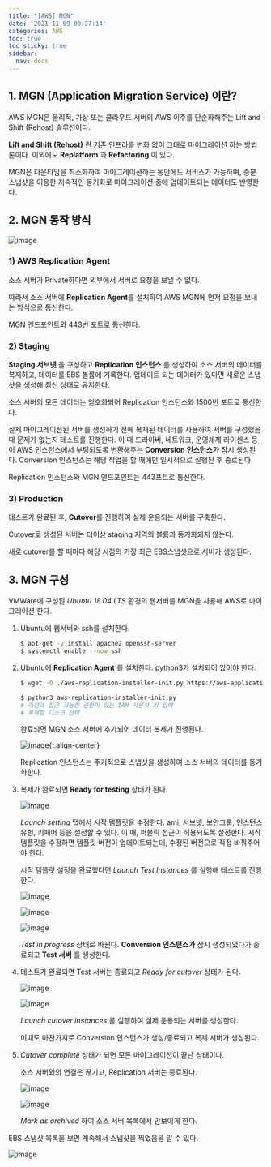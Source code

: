 ```yaml
---
title: "[AWS] MGN"
date: '2021-11-09 00:37:14'
categories: AWS
toc: true
toc_sticky: true
sidebar:
  nav: docs
---
```

## 1. MGN (Application Migration Service) 이란?

AWS MGN은 물리적, 가상 또는 클라우드 서버의 AWS 이주를 단순화해주는 Lift and Shift (Rehost) 솔루션이다.

**Lift and Shift (Rehost)** 란 기존 인프라를 변화 없이 그대로 마이그레이션 하는 방법론이다. 이외에도 **Replatform** 과 **Refactoring** 이 있다.

MGN은 다운타임을 최소화하여 마이그레이션하는 동안에도 서비스가 가능하며, 증분 스냅샷을 이용한 지속적인 동기화로 마이그레이션 중에 업데이트되는 데이터도 반영한다.



## 2. MGN 동작 방식

![image](https://user-images.githubusercontent.com/60495897/156314305-1487da83-7898-4d01-a5da-1be5a7b1389b.png)

### 1) AWS Replication Agent

소스 서버가 Private하다면 외부에서 서버로 요청을 보낼 수 없다. 

따라서 소스 서버에 **Replication Agent**를 설치하여 AWS MGN에 먼저 요청을 보내는 방식으로 통신한다.

MGN 엔드포인트와 443번 포트로 통신한다.



### 2) Staging

**Staging 서브넷** 을 구성하고 **Replication 인스턴스** 를 생성하여 소스 서버의 데이터를 복제하고, 데이터를 EBS 볼륨에 기록한다. 업데이트 되는 데이터가 있다면 새로운 스냅샷을 생성해 최신 상태로 유지한다. 

소스 서버의 모든 데이터는 암호화되어 Replication 인스턴스와 1500번 포트로 통신한다.

실제 마이그레이션된 서버를 생성하기 전에 복제된 데이터를 사용하여 서버를 구성했을 때 문제가 없는지 테스트를 진행한다. 이 때 드라이버, 네트워크, 운영체제 라이센스 등이 AWS 인스턴스에서 부팅되도록 변환해주는 **Conversion 인스턴스가** 잠시 생성된다. Conversion 인스턴스는 해당 작업을 할 때에만 일시적으로 실행된 후 종료된다.

Replication 인스턴스와 MGN 엔드포인트는 443포트로 통신한다.



### 3) Production

테스트가 완료된 후, **Cutover**를 진행하여 실제 운용되는 서버를 구축한다. 

Cutover로 생성된 서버는 더이상 staging 지역의 볼륨과 동기화되지 않는다.

새로 cutover를 할 때마다 해당 시점의 가장 최근 EBS스냅샷으로 서버가 생성된다.





## 3. MGN 구성

VMWare에 구성된 *Ubuntu 18.04 LTS*  환경의 웹서버를 MGN을 사용해 AWS로 마이그레이션 한다.



1. Ubuntu에 웹서버와 ssh를 설치한다.

   ```bash
   $ apt-get -y install apache2 openssh-server
   $ systemctl enable --now ssh
   ```

   

2. Ubuntu에 **Replication Agent** 를 설치한다. python3가 설치되어 있어야 한다.

   ```bash
   $ wget -O ./aws-replication-installer-init.py https://aws-application-migration-service-ap-northeast-2.s3.amazonaws.com/latest/linux/aws-replication-installer-init.py
   
   $ python3 aws-replication-installer-init.py
   # 리전과 접근 가능한 권한이 있는 IAM 사용자 키 입력
   # 복제할 디스크 선택
   ```
   
   완료되면 MGN 소스 서버에 추가되어 데이터 복제가 진행된다. 
   
   ![image](https://user-images.githubusercontent.com/60495897/140760643-248beba6-b97b-48f2-86ac-9423895dbd7f.png){:.align-center}
   
   Replication 인스턴스는 주기적으로 스냅샷을 생성하여 소스 서버의 데이터를 동기화한다.



3. 복제가 완료되면 **Ready for testing** 상태가 된다. 

   ![image](https://user-images.githubusercontent.com/60495897/140759705-ba05f952-cd44-4683-a61e-2fba72406635.png)

   *Launch setting* 탭에서 시작 템플릿을 수정한다. ami, 서브넷, 보안그룹, 인스턴스 유형, 키페어 등을 설정할 수 있다. 이 때, 퍼블릭 접근이 허용되도록 설정한다. 시작 템플릿을 수정하면 템플릿 버전이 업데이트되는데, 수정된 버전으로 직접 바꿔주어야 한다.

   

   시작 템플릿 설정을 완료했다면 *Launch Test Instances* 를 실행해 테스트를 진행한다.

   ![image](https://user-images.githubusercontent.com/60495897/140761000-3d440cda-978a-4513-be82-4d113500da79.png)

   ![image](https://user-images.githubusercontent.com/60495897/140761056-59175294-a966-4b35-8356-f7c5565a1669.png)

   ![image](https://user-images.githubusercontent.com/60495897/140761099-9bc61dbe-31a0-4029-a604-fe913a718712.png)

   *Test in progress* 상태로 바뀐다. **Conversion 인스턴스가** 잠시 생성되었다가 종료되고 **Test 서버** 를 생성한다.



5. 테스트가 완료되면 Test 서버는 종료되고 *Ready for cutover* 상태가 된다.

   ![image](https://user-images.githubusercontent.com/60495897/140769286-fa5e6c3c-f7fb-4184-83dc-f0982ec46b23.png)

   ![image](https://user-images.githubusercontent.com/60495897/140773122-d7544006-2334-4e4d-b6d1-0b7c3de1beea.png)

   *Launch cutover instances* 를 실행하여 실제 운용되는 서버를 생성한다. 

   이때도 마찬가지로 Conversion 인스턴스가 생성/종료되고 복제 서버가 생성된다.



6. *Cutover complete* 상태가 되면 모든 마이그레이션이 끝난 상태이다. 

   소스 서버와의 연결은 끊기고, Replication 서버는 종료된다.

   ![image](https://user-images.githubusercontent.com/60495897/140770446-de4c9f95-0bed-43fa-8a83-1c85c2b022cc.png)

   ![image](https://user-images.githubusercontent.com/60495897/140770535-67eff65b-7a9a-4705-b5e2-59efc69e978f.png)

   *Mark as archived* 하여 소스 서버 목록에서 안보이게 한다.



EBS 스냅샷 목록을 보면 계속해서 스냅샷을 찍었음을 알 수 있다.

![image](https://user-images.githubusercontent.com/60495897/140772760-60f8bf51-de58-4e22-98bb-236c0858ce5b.png)